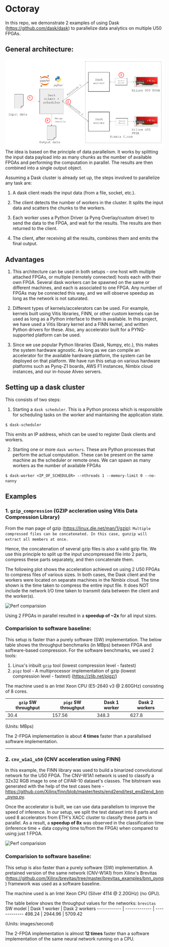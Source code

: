 # Octoray

In this repo, we demonstrate 2 examples of using Dask (https://github.com/dask/dask) to parallelize data analytics on multiple U50 FPGAs.


## General architecture:


![Overview](images/architecture-1.png)
The idea is based on the principle of data parallelism. It works by splitting the input data payload into as many chunks as the number of available FPGAs and performing the computation in parallel. The results are then combined into a single output object.


Assuming a Dask cluster is already set up, the steps involved to parallelize any task are:
1. A dask client reads the input data (from a file, socket, etc.).

2. The client detects the number of workers in the cluster. It splits the input data and scatters the chunks to the workers.

3. Each worker uses a Python Driver (a Pynq Overlay/custom driver) to send the data to the FPGA, and wait for the results. The results are then returned to the client.

4. The client, after receiving all the results, combines them and emits the final output.

## Advantages

1. This architecture can be used in both setups - one host with multiple attached FPGAs, or multiple (remotely connected) hosts each with their own FPGA. Several dask workers can be spawned on the same or different machines, and each is associated to one FPGA. Any number of FPGAs may be connected this way, and we will observe speedup as long as the network is not saturated.

2. Different types of kernels/accelerators can be used. For example, kernels built using Vitis libraries, FINN, or other custom kernels can be used as long as a Python interface to them is available. In this project, we have used a Vitis library kernel and a FINN kernel, and written Python drivers for these. Also, any accelerator built for a PYNQ-supported platform can be used.

3. Since we use popular Python libraries (Dask, Numpy, etc.), this makes the system hardware agnostic. As long as we can compile an accelerator for the available hardware platform, the system can be deployed on that platform. We have run this setup on various hardware platforms such as Pynq-Z1 boards, AWS F1 instances, Nimbix cloud instances, and our in-house Alveo servers.


## Setting up  a dask cluster
This consists of two steps:
1. Starting a `dask scheduler`. This is a Python process which is responsible for scheduling tasks on the worker and maintaining the application state.

```$ dask-scheduler```

This emits an IP address, which can be used to register Dask clients and workers.

2. Starting one or more `dask workers`. These are Python processes that perform the actual computation. These can be present on the same machine as the scheduler or remote ones. We can spawn as many workers as the number of available FPGAs

```$ dask-worker <IP_OF_SCHEDULER> --nthreads 1 --memory-limit 0 --no-nanny```

## Examples

### 1. **`gzip_compression`**  (GZIP accleration using Vitis Data Compression Library)

From the man page of gzip (https://linux.die.net/man/1/gzip):  `Multiple compressed files can be concatenated. In this case, gunzip will extract all members at once.`

Hence, the concatenation of several gzip files is also a valid gzip file. We use this principle to split up the input uncompressed file into 2 parts, compress these parts separately, and then concatenate them.

The following plot shows the acceleration achieved on using 2 U50 FPGAs to compress files of various sizes. 
In both cases, the Dask client and the workers were located on separate machines in the Nimbix cloud. The time shown is the time taken to compress the entire input file. It does NOT include the network I/O time taken to transmit data between the client and the worker(s).


![Perf comparision](images/gzip-1-vs-2.png)


Using 2 FPGAs in parallel resulted in a **speedup of ~2x** for all input sizes.
### Comparision to software baseline:
This setup is faster than a purely software (SW) implementation. The below table shows the throughput benchmarks (in MBps) between FPGA and software-based compression. For the software benchmarks, we used 2 tools:
1. Linux's inbuilt `gzip` tool (lowest compression level - fastest)
2. `pigz` tool - A multiprocessor implementation of gzip (lowest compression level - fastest) (https://zlib.net/pigz/)

The machine used is an Intel Xeon CPU (E5-2640 v3  @ 2.60GHz) consisting of 8 cores.


 `gzip` SW throughput | `pigz` SW throughput | Dask 1 worker | Dask 2 workers
------------ | ------------- | ------------- | ------------- 
30.4 | 157.56 | 348.3 |  627.8 

(Units: MBps)

The 2-FPGA implementation is about **4 times** faster than a parallalised software implementation.

---
### 2. **`cnv_w1a1_u50`** (CNV acceleration using FINN)
In this example, the FINN library was used to build a binarized convolutional network for the U50 FPGA. The CNV-W1A1 network is used to classify a 32x32 RGB image to one of CIFAR-10 dataset's classes. The bitstream was generated with the help of the test cases here - https://github.com/Xilinx/finn/blob/master/tests/end2end/test_end2end_bnn_pynq.py.


Once the accelerator is built, we can use data parallelism to improve the speed of inference. In our setup, we split the test dataset into 8 parts and used 8 accelerators from ETH's XACC cluster to classify these parts in parallel. As a result, a **speedup of 8x** was observed in the classification time (inference time + data copying time to/from the FPGA) when compared to using just 1 FPGA.

![Perf comparision](images/cnv-1-vs-8.png)

### Comparision to software baseline:
This setup is also faster than a purely software (SW) implementation. A pretained version of the same network (CNV-W1A1) from Xilinx's Brevitas (https://github.com/Xilinx/brevitas/tree/master/brevitas_examples/bnn_pynq) framework was used as a software baseline.

The machine used is an Intel Xeon CPU (Silver 4114 @ 2.20GHz) (no GPU).

The table below shows the throughput values for the networks:
 `brevitas` SW model |  Dask 1 worker | Dask 2 workers
------------ | ------------- | ------------- 
498.24 | 2944.96 | 5709.42

(Units: images/second)

The 2-FPGA implementation is almost **12 times** faster than a software implementation of the same neural network running on a CPU.